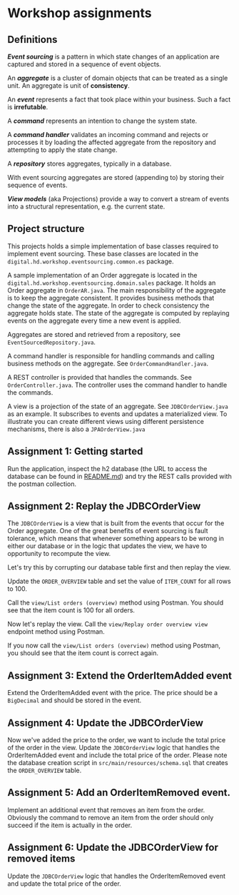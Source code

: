 # Workshop assignments

## Definitions

**_Event sourcing_** is a pattern in which state changes of an application are captured and stored in a sequence of event objects.

An **_aggregate_** is a cluster of domain objects that can be treated as a single unit. An aggregate is unit of **consistency**.

An **_event_** represents a fact that took place within your business. Such a fact is **irrefutable**.

A **_command_** represents an intention to change the system state.

A **_command handler_** validates an incoming command and rejects or processes it by loading the affected aggregate from the repository and attempting to apply the state change.

A **_repository_** stores aggregates, typically in a database.

With event sourcing aggregates are stored (appending to) by storing their sequence of events.

**_View models_** (aka Projections) provide a way to convert a stream of events into a structural representation, e.g. the current state.

## Project structure

This projects holds a simple implementation of base classes required to implement event sourcing. These
base classes are located in the `digital.hd.workshop.eventsourcing.common.es` package.

A sample implementation of an Order aggregate is located in the `digital.hd.workshop.eventsourcing.domain.sales` package.
It holds an Order aggregate in `OrderAR.java`.
The main responsibility of the aggregate is to keep the aggregate consistent. 
It provides business methods that change the state of the aggregate. In order to check consistency the aggregate holds state.
The state of the aggregate is computed by replaying events on the aggregate every time a new event is applied.

Aggregates are stored and retrieved from a repository, see `EventSourcedRepository.java`.

A command handler is responsible for handling commands and calling business methods on the aggregate. See `OrderCommandHandler.java`.

A REST controller is provided that handles the commands. See `OrderController.java`.
The controller uses the command handler to handle the commands.

A view is a projection of the state of an aggregate. See `JDBCOrderView.java` as an example. It subscribes to events and updates a
materialized view. To illustrate you can create different views using different persistence mechanisms, there is also a `JPAOrderView.java`



## Assignment 1: Getting started 

Run the application, inspect the h2 database (the URL to access the database can be found in
[README.md](/#inspecting-the-database)) and try the REST calls provided with the postman collection.

## Assignment 2: Replay the JDBCOrderView

The `JDBCOrderView` is a view that is built from the events that occur for the Order aggregate.
One of the great benefits of event sourcing is fault tolerance, which means that whenever something appears
to be wrong in either our database or in the logic that updates the view, we have to opportunity to recompute the
view.

Let's try this by corrupting our database table first and then replay the view.

Update the `ORDER_OVERVIEW` table and set the value of `ITEM_COUNT` for all rows to 100.

Call the `view/List orders (overview)` method using Postman. You should see that the item count is 100 for all orders.

Now let's replay the view. Call the `view/Replay order overview view` endpoint method using Postman.

If you now call the `view/List orders (overview)` method using Postman, you should see that the item count is correct again.

## Assignment 3: Extend the OrderItemAdded event

Extend the OrderItemAdded event with the price. 
The price should be a `BigDecimal` and should be stored in the event.

## Assignment 4: Update the JDBCOrderView

Now we've added the price to the order, we want to include the total price of the order in the view.
Update the `JDBCOrderView` logic that handles the OrderItemAdded event and include the total price of the order.
Please note the database creation script in `src/main/resources/schema.sql` that creates the `ORDER_OVERVIEW` table.

## Assignment 5: Add an OrderItemRemoved event.

Implement an additional event that removes an item from the order.
Obviously the command to remove an item from the order should only succeed if the item is actually in the order.

## Assignment 6: Update the JDBCOrderView for removed items

Update the `JDBCOrderView` logic that handles the OrderItemRemoved event and update the total price of the order.
